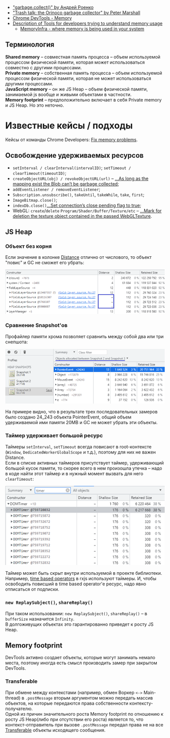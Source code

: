 - ["garbage.collect()" by Андрей Роенко](https://habr.com/ru/company/oleg-bunin/blog/433318/)
- ["Trash talk: the Orinoco garbage collector" by Peter Marshall](https://v8.dev/blog/trash-talk)
- [Chrome DevTools - Memory](https://developer.chrome.com/docs/devtools/#memory)
- [Description of Tools for developers trying to understand memory usage](https://chromium.googlesource.com/chromium/src/+/refs/heads/main/docs/memory/tools.md)
    - [MemoryInfra - where memory is being used in your system](https://chromium.googlesource.com/chromium/src/+/refs/heads/main/docs/memory-infra)

## Терминология

**Shared memory** – совместная память процесса – объем используемой процессом физической памяти, которая может использоваться совместно с другими процессами.  
**Private memory** – собственная память процесса – объем используемой процессом физической памяти, которая не может использоваться другими процессами.  
**JavaScript memory** – он же JS Heap – объем физической памяти, занимаемой js вообще и живыми объектами в частности.  
**Memory footprint** – предположительно включает в себя Private memory и JS Heap. Но это неточно.

# Известные кейсы / подходы

Кейсы от команды Chrome Developers: [Fix memory problems](https://developer.chrome.com/docs/devtools/memory-problems/).

## Освобождение удерживаемых ресурсов

- `setInterval / clearInterval(intervalID)`; `setTimeout / clearTimeout(timeoutID)`;
- `createObjectURL(obj) / revokeObjectURL(url)` – [...As long as the mapping exist the Blob can’t be garbage collected](https://w3c.github.io/FileAPI/#url-intro);
- `addEventListener / removeEventListener`;
- `Subscription.unsubscribe()`, `takeUntil`, `takeWhile`, `take`, `first`;
- `ImageBitmap.close()`;
- `indexDb.close()`[...Set connection’s close pending flag to true](https://w3c.github.io/IndexedDB/#close-a-database-connection);
- WebGL: `create`/`delete` `Program/Shader/Buffer/Texture/etc` – [...Mark for deletion the texture object contained in the passed WebGLTexture](https://www.khronos.org/registry/webgl/specs/latest/1.0/#5.14.8).

## JS Heap

### Объект без корня

Если значение в колонке [Distance](https://developer.chrome.com/docs/devtools/memory-problems/memory-101/#retained_size) отлично от числового, то объект "повис" и GC не сможет его убрать:

![Отсутствует Distance](./data/distance-.png)

### Сравнение Snapshot'ов

Профайлер памяти хрома позволяет сравнить между собой два или три снепшота:

![Сравнение созданных](./data/allocated-between-3-snapshots.png)

На примере видно, что в результате трех последовательных замеров было создано 24_243 объекта PointerEvent, общий объем удерживаемой ими памяти 20MB и GC не может убрать эти объекты.   

### Таймер удерживает большой ресурс

Таймеры `setInterval`, `setTimeout` всегда повисают в root-контексте (`Window`, `DedicatedWorkerGlobalScope` и т.д.), поэтому для них не важен Distance.  
Если в списке активных таймеров присутствует таймер, удерживающий большой кусок памяти, то скорее всего в нем произошла утечка – надо в коде найти этот таймер и в нужный момент вызвать для него `clearTimeout`:

![Таймер удерживает большой ресурс](./data/dom-timer-big.png)

Таймер может быть скрыт внутри используемой в проекте библиотеки.  
Например, [time based operators](https://www.learnrxjs.io/learn-rxjs/concepts/time-based-operators-comparison) в rxjs используют таймеры. И, чтобы освободить повисший в time based operator'е ресурс, надо явно отписаться от подписки.

### `new ReplaySubject()`, `shareReplay()`

При таком использовании: `new ReplaySubject()`, `shareReplay()` – в `bufferSize` назначится `Infinity`.  
B долгоживущих объектах это гарантированно приведет к росту JS Heap.

## Memory footprint

DevTools активно создает объекты, которые могут занимать немало места, поэтому иногда есть смысл производить замер при закрытом DevTools.

### Transferable

При обмене между контекстами (например, обмен Воркер `<->` Main-thread) в `.postMessage` вторым аргументом можно передать массив объектов, на которые передаются права собственности контексту-получателю.  
Одной из причин значительного роста Memory footprint по отношению к росту JS Heap(либо при отсутствии его роста) является то, что контекст-отправитель при вызове `.postMessage` передал права не на все [Transferable](https://developer.mozilla.org/en-US/docs/Glossary/Transferable_objects#supported_objects) объекты исходящего сообщения.
